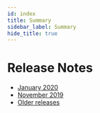 ```yaml
---
id: index
title: Summary
sidebar_label: Summary
hide_title: true
---
```


# Release Notes

- [January 2020](./202001.md)
- [November 2019](./201911.md)
- [Older releases](./2018010801-201909.0.md)
